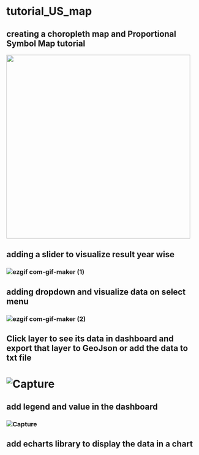 # tutorial_US_map

## creating a choropleth map and Proportional Symbol Map tutorial
<img src="https://user-images.githubusercontent.com/38970123/195582363-e01f9503-e02c-40a4-8a37-cb313ecb2e09.png" width="480">

## adding a slider to visualize result year wise
### ![ezgif com-gif-maker (1)](https://user-images.githubusercontent.com/38970123/196031814-b932f3ab-6e9a-4422-8549-2d954b02645c.gif)

## adding dropdown and visualize data on select menu
### ![ezgif com-gif-maker (2)](https://user-images.githubusercontent.com/38970123/196201688-ee36bfec-3e47-4e46-a848-bb24e908ad46.gif)

## Click layer to see its data in dashboard and export that layer to GeoJson or add the data to txt file
# ![Capture](https://user-images.githubusercontent.com/38970123/197393960-a284eb07-7c7f-405b-a243-46d18d093993.PNG)

## add legend and value in the dashboard
### ![Capture](https://user-images.githubusercontent.com/38970123/197394475-3f010d08-5e07-4c87-9069-d7971d25a6b3.PNG)

## add echarts library to display the data in a chart







